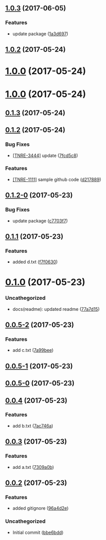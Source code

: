 <a name="1.0.3"></a>
## [1.0.3](https://github.com/ajfranzoia/conventional-changelog-playground/compare/v1.0.2...v1.0.3) (2017-06-05)


### Features

* update package ([1a3d697](https://github.com/ajfranzoia/conventional-changelog-playground/commit/1a3d697))



<a name="1.0.2"></a>
## [1.0.2](https://github.com/ajfranzoia/conventional-changelog-playground/compare/v1.0.1...v1.0.2) (2017-05-24)



<a name="1.0.0"></a>
# [1.0.0](https://github.com/ajfranzoia/conventional-changelog-playground/compare/v1.0.1...v1.0.0) (2017-05-24)



<a name="1.0.0"></a>
# [1.0.0](https://github.com/ajfranzoia/conventional-changelog-playground/compare/v0.1.3...v1.0.0) (2017-05-24)



<a name="0.1.3"></a>
## [0.1.3](https://github.com/ajfranzoia/conventional-changelog-playground/compare/v0.1.2...v0.1.3) (2017-05-24)



<a name="0.1.2"></a>
## [0.1.2](https://github.com/ajfranzoia/conventional-changelog-playground/compare/v0.1.2-0...v0.1.2) (2017-05-24)


### Bug Fixes

* [[TNRE-3444]](https://artear.atlassian.net//browse/TNRE-3444)
update ([7fcd5c8](https://github.com/ajfranzoia/conventional-changelog-playground/commit/7fcd5c8))


### Features

* [[TNRE-1111]](https://artear.atlassian.net//browse/TNRE-1111)
sample github code ([d217889](https://github.com/ajfranzoia/conventional-changelog-playground/commit/d217889))



<a name="0.1.2-0"></a>
## [0.1.2-0](https://github.com/ajfranzoia/conventional-changelog-playground/compare/v0.1.1...v0.1.2-0) (2017-05-23)


### Bug Fixes

* update package ([c7703f7](https://github.com/ajfranzoia/conventional-changelog-playground/commit/c7703f7))



<a name="0.1.1"></a>
## [0.1.1](https://github.com/ajfranzoia/conventional-changelog-playground/compare/v0.1.0...v0.1.1) (2017-05-23)


### Features

* added d.txt ([f7f0630](https://github.com/ajfranzoia/conventional-changelog-playground/commit/f7f0630))



<a name="0.1.0"></a>
# [0.1.0](https://github.com/ajfranzoia/conventional-changelog-playground/compare/v0.0.5-2...v0.1.0) (2017-05-23)


### Uncathegorized

* docs(readme): updated readme ([77a7d15](https://github.com/ajfranzoia/conventional-changelog-playground/commit/77a7d15))



<a name="0.0.5-2"></a>
## [0.0.5-2](https://github.com/ajfranzoia/conventional-changelog-playground/compare/v0.0.5-1...v0.0.5-2) (2017-05-23)


### Features

* add c.txt ([7a99bee](https://github.com/ajfranzoia/conventional-changelog-playground/commit/7a99bee))



<a name="0.0.5-1"></a>
## [0.0.5-1](https://github.com/ajfranzoia/conventional-changelog-playground/compare/v0.0.5-0...v0.0.5-1) (2017-05-23)



<a name="0.0.5-0"></a>
## [0.0.5-0](https://github.com/ajfranzoia/conventional-changelog-playground/compare/v0.0.4...v0.0.5-0) (2017-05-23)



<a name="0.0.4"></a>
## [0.0.4](https://github.com/ajfranzoia/conventional-changelog-playground/compare/v0.0.3...v0.0.4) (2017-05-23)


### Features

* add b.txt ([7ac746a](https://github.com/ajfranzoia/conventional-changelog-playground/commit/7ac746a))



<a name="0.0.3"></a>
## [0.0.3](https://github.com/ajfranzoia/conventional-changelog-playground/compare/v0.0.2...v0.0.3) (2017-05-23)


### Features

* add a.txt ([7309a0b](https://github.com/ajfranzoia/conventional-changelog-playground/commit/7309a0b))



<a name="0.0.2"></a>
## [0.0.2](https://github.com/ajfranzoia/conventional-changelog-playground/compare/bbe6bdd...v0.0.2) (2017-05-23)


### Features

* added gitignore ([96a4d2e](https://github.com/ajfranzoia/conventional-changelog-playground/commit/96a4d2e))


### Uncathegorized

* Initial commit ([bbe6bdd](https://github.com/ajfranzoia/conventional-changelog-playground/commit/bbe6bdd))



